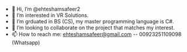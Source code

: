 - 👋 Hi, I’m @ehteshamsafeer2
- 👀 I’m interested in VR Solutions.
- 🌱 I’m grduated in BS (CS), my master programming language is C#.
- 💞️ I’m looking to collaborate on the project that matches my interest.
- 📫 How to reach me: ehteshamsafeer@gmail.com -- 00923251109098 (Whatsapp)
<!---
ehteshamsafeer2/ehteshamsafeer2 is a ✨ special ✨ repository because its `README.md` (this file) appears on your GitHub profile.
You can click the Preview link to take a look at your changes.
--->

